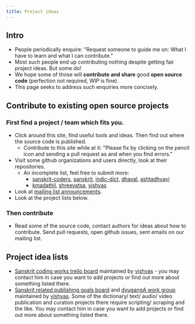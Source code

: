 ```yaml
---
title: Project ideas
---
```


## Intro
- People periodically enquire: "Request someone to guide me on: What I have to learn and what I can contribute." 
- Most such people end up contributing nothing despite getting fair project ideas. But some do!
- We hope some of those will **contribute and share** good **open source code** (perfection not required, WIP is fine).
- This page seeks to address such enquiries more concisely.

## Contribute to existing open source projects
### First find a project / team which fits you.

- Click around this site, find useful tools and ideas. Then find out where the source code is published.
  - Contribute to this site while at it: "Please fix by clicking on the pencil icon and sending a pull request as and when you find errors."
- Visit some github organizations and users directly, look at their repositories.
  - An incomplete list, feel free to submit more: 
    - [sanskrit-coders](https://github.com/sanskrit-coders), [sanskrit](https://github.com/sanskrit), [indic-dict](https://github.com/indic-dict), [dhaval](https://github.com/drdhaval2785/), [ashtadhyayi](https://github.com/ashtadhyayi)
    - [kmadathil](https://github.com/kmadathil/sanskrit_parser), [shreevatsa](https://github.com/shreevatsa), [vishvas](https://github.com/kmadathil/vvasuki)
- Look at [mailing list announcements](https://groups.google.com/forum/#!forum/sanskrit-programmers).
- Look at the project lists below.

### Then contribute

- Read some of the source code, contact authors for ideas about how to contribute. Send pull requests, open github issues, sent emails on our mailing list.

## Project idea lists
- [Sanskrit coding works trello board](https://trello.com/b/IRSpxN0b) maintained by [vishvas](https://vishvAsa.github.io/) - you may contact him in case you want to add projects or find out more about something listed there.
- [Sanskrit related publishing goals board](https://trello.com/b/VpnAmaBd) and [dyugangA work group](https://sanskrit.github.io/groups/dyuganga/) maintained by [vishvas](https://vishvAsa.github.io/). Some of the dictionary/ text/ audio/ video publication and curation projects there require scripting/ scraping and the like. You may contact him in case you want to add projects or find out more about something listed there. 
